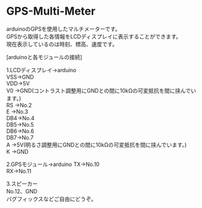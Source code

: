 # GPS-Multi-Meter
arduinoのGPSを使用したマルチメーターです。  
GPSから取得した各情報をLCDディスプレイに表示することができます。  
現在表示しているのは時刻、標高、速度です。  
  
[arduinoと各モジュールの接続]

1.LCDディスプレイ->arduino  
  VSS->GND  
  VDD->5V  
  V0 ->GND(コントラスト調整用にGNDとの間に10kΩの可変抵抗を間に挟んでいます。)  
  RS ->No.2  
  E  ->No.3  
  DB4->No.4  
  DB5->No.5  
  DB6->No.6  
  DB7->No.7  
  A  ->5V(明るさ調整用にGNDとの間に10kΩの可変抵抗を間に挟んでいます。)  
  K  ->GND  

2.GPSモジュール->arduino
  TX->No.10  
  RX->No.11  

3.スピーカー  
  No.12、GND    
バグフィックスなどご自由にどうぞ。  
